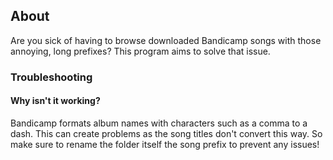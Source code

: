 ## About
Are you sick of having to browse downloaded Bandicamp songs with those annoying, long prefixes? This program aims to solve that issue.

### Troubleshooting
#### Why isn't it working?
Bandicamp formats album names with characters such as a comma to a dash. This can create problems as the song titles don't convert this way. So make sure to rename the folder itself the song prefix to prevent any issues!